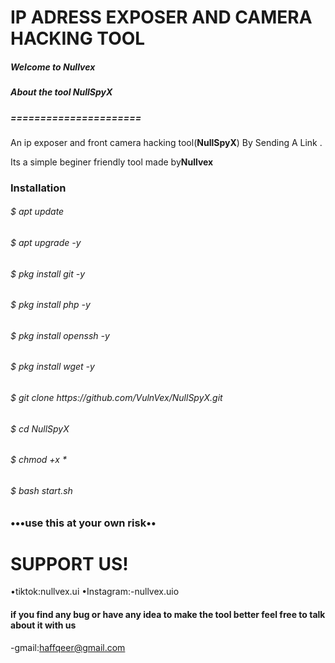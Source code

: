 <html>
<body>
<H1>IP ADRESS EXPOSER AND CAMERA HACKING TOOL</H1>
<H5>Welcome to Nullvex</H5>  
  
<h5>About the tool <strong>NullSpyX</strong> </h5>
<h5>======================</h5>
<p>An ip exposer and front camera hacking tool(<strong>NullSpyX</strong>) By
Sending A Link .</p>
<P2>Its a simple beginer friendly tool made by<strong>Nullvex</strong> </P2>

<H3>Installation</H3>
<h6>$ apt update </h6>
<h6>$ apt upgrade -y </h6>
<h6>$ pkg install git -y </h6>
<h6>$ pkg install php -y </h6>
<h6>$ pkg install openssh -y </h6>
<h6>$ pkg install wget -y </h6>
<h6>$ git clone https://github.com/VulnVex/NullSpyX.git</h6>
<h6>$ cd NullSpyX
<h6>$ chmod +x *</h6>
<h6>$ bash start.sh</h6>
<p3>

<H3>•••use this at your own risk••</H3>



<H1>SUPPORT US!</H1>
•tiktok:nullvex.ui
•Instagram:-nullvex.uio


<H4>if you find any bug or have any idea to make the tool better feel free to talk about it with us</H4>

-gmail:haffqeer@gmail.com

</body>                                                                                                   </html>
